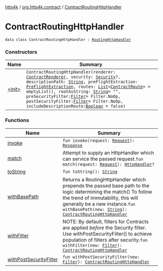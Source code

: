 [http4k](../../index.md) / [org.http4k.contract](../index.md) / [ContractRoutingHttpHandler](./index.md)

# ContractRoutingHttpHandler

`data class ContractRoutingHttpHandler : `[`RoutingHttpHandler`](../../org.http4k.routing/-routing-http-handler/index.md)

### Constructors

| Name | Summary |
|---|---|
| [&lt;init&gt;](-init-.md) | `ContractRoutingHttpHandler(renderer: `[`ContractRenderer`](../-contract-renderer/index.md)`, security: `[`Security`](../../org.http4k.contract.security/-security/index.md)`?, descriptionPath: `[`String`](https://kotlinlang.org/api/latest/jvm/stdlib/kotlin/-string/index.html)`, preFlightExtraction: `[`PreFlightExtraction`](../-pre-flight-extraction/index.md)`, routes: `[`List`](https://kotlinlang.org/api/latest/jvm/stdlib/kotlin.collections/-list/index.html)`<`[`ContractRoute`](../-contract-route/index.md)`> = emptyList(), rootAsString: `[`String`](https://kotlinlang.org/api/latest/jvm/stdlib/kotlin/-string/index.html)` = "", preSecurityFilter: `[`Filter`](../../org.http4k.core/-filter/index.md)` = Filter.NoOp, postSecurityFilter: `[`Filter`](../../org.http4k.core/-filter/index.md)` = Filter.NoOp, includeDescriptionRoute: `[`Boolean`](https://kotlinlang.org/api/latest/jvm/stdlib/kotlin/-boolean/index.html)` = false)` |

### Functions

| Name | Summary |
|---|---|
| [invoke](invoke.md) | `fun invoke(request: `[`Request`](../../org.http4k.core/-request/index.md)`): `[`Response`](../../org.http4k.core/-response/index.md) |
| [match](match.md) | Attempt to supply an HttpHandler which can service the passed request.`fun match(request: `[`Request`](../../org.http4k.core/-request/index.md)`): `[`HttpHandler`](../../org.http4k.core/-http-handler.md)`?` |
| [toString](to-string.md) | `fun toString(): `[`String`](https://kotlinlang.org/api/latest/jvm/stdlib/kotlin/-string/index.html) |
| [withBasePath](with-base-path.md) | Returns a RoutingHttpHandler which prepends the passed base path to the logic determining the match() To follow the trend of immutability, this will generally be a new instance.`fun withBasePath(new: `[`String`](https://kotlinlang.org/api/latest/jvm/stdlib/kotlin/-string/index.html)`): `[`ContractRoutingHttpHandler`](./index.md) |
| [withFilter](with-filter.md) | NOTE: By default, filters for Contracts are applied *before* the Security filter. Use withPostSecurityFilter() to achieve population of filters after security.`fun withFilter(new: `[`Filter`](../../org.http4k.core/-filter/index.md)`): `[`ContractRoutingHttpHandler`](./index.md) |
| [withPostSecurityFilter](with-post-security-filter.md) | `fun withPostSecurityFilter(new: `[`Filter`](../../org.http4k.core/-filter/index.md)`): `[`ContractRoutingHttpHandler`](./index.md) |
